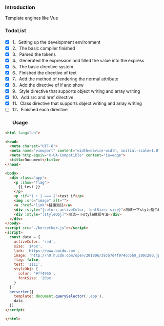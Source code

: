 ### Introduction

Template engines like Vue

### TodoList

* [x] 1、Setting up the development environment
* [x] 2、The basic compiler finished
* [x] 3、Parsed the tokens
* [x] 4、Generated the expression and filled the value into the express
* [x] 5、The basic directive system
* [x] 6、Finished the directive of text
* [x] 7、Add the method of rendering the normal attribute
* [x] 8、Add the directive of if and show
* [x] 9、Style directive that supports object writing and array writing
* [x] 10、Add src and href directive
* [x] 11、Class directive that supports object writing and array writing
* [ ] 12、Finished each directive
  ### Usage

```html
<html lang="en">

<head>
  <meta charset="UTF-8">
  <meta name="viewport" content="width=device-width, initial-scale=1.0">
  <meta http-equiv="X-UA-Compatible" content="ie=edge">
  <title>Document</title>
</head>

<body>
  <div class="app">
    <p :show="flag">
      {{ test }}
    </p>
    <p :if="1 + 1 === 2">test if</p>
    <img :src="image" alt="">
    <a :href="link">链接测试</a>
    <div :style="{color: activeColor, fontSize: size}">测试一下style指令的对象写法</div>
    <div :style="[styleObj]">测试一下style数组写法</div>
  </div>
</body>
<script src="./berserker.js"></script>
<script>
  const data = {
    activeColor: 'red',
    size: '14px',
    link: 'https://www.baidu.com',
    image: 'http://h0.hucdn.com/open/201806/395b7d4f974cd6b9_200x200.jpg',
    flag: false,
    test: '1111',
    styleObj: {
      color: '#ff4965',
      fontSize: '20px'
    }
  }
  berserker({
    template: document.querySelector('.app'),
    data
  })
</script>

</html>
```
